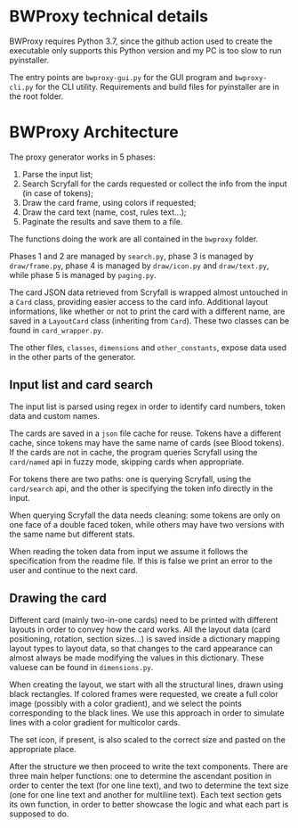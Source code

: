# BWProxy technical details

BWProxy requires Python 3.7, since the github action used to create the executable only supports this Python version and my PC is too slow to run pyinstaller.

The entry points are `bwproxy-gui.py` for the GUI program and `bwproxy-cli.py` for the CLI utility. Requirements and build files for pyinstaller are in the root folder.

# BWProxy Architecture

The proxy generator works in 5 phases:

1. Parse the input list;
2. Search Scryfall for the cards requested or collect the info from the input (in case of tokens);
3. Draw the card frame, using colors if requested;
4. Draw the card text (name, cost, rules text...);
5. Paginate the results and save them to a file.

The functions doing the work are all contained in the `bwproxy` folder.

Phases 1 and 2 are managed by `search.py`,
phase 3 is managed by `draw/frame.py`,
phase 4 is managed by `draw/icon.py` and `draw/text.py`,
while phase 5 is managed by `paging.py`.

The card JSON data retrieved from Scryfall is wrapped almost untouched in a `Card` class, providing easier access to the card info.
Additional layout informations, like whether or not to print the card with a different name, are saved in a `LayoutCard` class (inheriting from `Card`).
These two classes can be found in `card_wrapper.py`.

The other files, `classes`, `dimensions` and `other_constants`, expose data used in the other parts of the generator.

## Input list and card search

The input list is parsed using regex in order to identify card numbers, token data and custom names.

The cards are saved in a `json` file cache for reuse. Tokens have a different cache, since tokens may have the same name of cards (see Blood tokens).
If the cards are not in cache, the program queries Scryfall using the `card/named` api in fuzzy mode, skipping cards when appropriate.

For tokens there are two paths: one is querying Scryfall, using the `card/search` api, and the other is specifying the token info directly in the input.

When querying Scryfall the data needs cleaning: some tokens are only on one face of a double faced token, while others may have two versions with the same name but different stats.

When reading the token data from input we assume it follows the specification from the readme file.
If this is false we print an error to the user and continue to the next card.

## Drawing the card

Different card (mainly two-in-one cards) need to be printed with different layouts in order to convey how the card works.
All the layout data (card positioning, rotation, section sizes...) is saved inside a dictionary mapping layout types to layout data, so that changes to the card appearance can almost always be made modifying the values in this dictionary. These valuese can be found in `dimensions.py`.

When creating the layout, we start with all the structural lines, drawn using black rectangles.
If colored frames were requested, we create a full color image (possibly with a color gradient), and we select the points corresponding to the black lines.
We use this approach in order to simulate lines with a color gradient for multicolor cards.

The set icon, if present, is also scaled to the correct size and pasted on the appropriate place.

After the structure we then proceed to write the text components.
There are three main helper functions: one to determine the ascendant position in order to center the text (for one line text), and two to determine the text size (one for one line text and another for multiline text).
Each text section gets its own function, in order to better showcase the logic and what each part is supposed to do.

